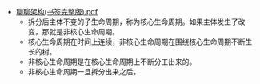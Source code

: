 - [聊聊架构(书签完整版).pdf](note/files/聊聊架构(书签完整版).pdf)
	- 拆分后主体不变的子生命周期，称为核心生命周期。如果主体发生了改变，那就是非核心生命周期。
	- 核心生命周期在时间上连续，非核心生命周期在围绕核心生命周期不断生长的树。
	- 非核心生命周期是在核心生命周期上不断分工出来的。
	- 非核心生命周期一旦拆分出来之后，